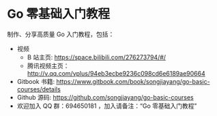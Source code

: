 # Go 零基础入门教程

制作、分享高质量 Go 入门教程，包括：

* 视频
  * B 站主页: https://space.bilibili.com/276273794/#/
  * 腾讯视频主页：http://v.qq.com/vplus/94eb3ecbe9236c098cd6e6189ae90664
* Gitbook 书籍: https://www.gitbook.com/book/songjiayang/go-basic-courses/details
* Github 源码: https://github.com/songjiayang/go-basic-courses
* 欢迎加入 QQ 群：694650181 ，加入请备注：“Go 零基础入门教程”
